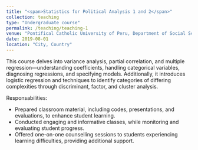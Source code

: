 ```yaml
---
title: "<span>Statistics for Political Analysis 1 and 2</span>"
collection: teaching
type: "Undergraduate course"
permalink: /teaching/teaching-1
venue: "Pontifical Catholic University of Peru, Department of Social Science"
date: 2019-08-01
location: "City, Country"
---
```

This course delves into variance analysis, partial correlation, and multiple regression—understanding coefficients, handling categorical variables, diagnosing regressions, and specifying models. Additionally, it introduces logistic regression and techniques to identify categories of differing complexities through discriminant, factor, and cluster analysis.

Responsabilities:

*	Prepared classroom material, including codes, presentations, and evaluations, to enhance student learning.
*	Conducted engaging and informative classes, while monitoring and evaluating student progress.
*	Offered one-on-one counselling sessions to students experiencing learning difficulties, providing additional support.
